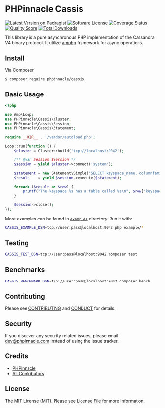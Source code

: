 # PHPinnacle Cassis

[![Latest Version on Packagist][ico-version]][link-packagist]
[![Software License][ico-license]](LICENSE.md)
[![Coverage Status][ico-scrutinizer]][link-scrutinizer]
[![Quality Score][ico-code-quality]][link-code-quality]
[![Total Downloads][ico-downloads]][link-downloads]

This library is a pure asynchronous PHP implementation of the Cassandra V4 binary protocol.
It utilize [amphp](https://amphp.org) framework for async operations.

## Install

Via Composer

```bash
$ composer require phpinnacle/cassis
```

## Basic Usage

```php
<?php

use Amp\Loop;
use PHPinnacle\Cassis\Cluster;
use PHPinnacle\Cassis\Session;
use PHPinnacle\Cassis\Statement;

require __DIR__ . '/vendor/autoload.php';

Loop::run(function () {
    $cluster = Cluster::build('tcp://localhost:9042');
    
    /** @var Session $session */
    $session = yield $cluster->connect('system');

    $statement = new Statement\Simple('SELECT keyspace_name, columnfamily_name FROM schema_columnfamilies');
    $result    = yield $session->execute($statement);

    foreach ($result as $row) {
        printf("The keyspace %s has a table called %s\n", $row['keyspace_name'], $row['columnfamily_name']);
    }

    $session->close();
});

```

More examples can be found in [`examples`](examples) directory. Run it with:

```bash
CASSIS_EXAMPLE_DSN=tcp://user:pass@localhost:9042 php example/*
```

## Testing

```bash
CASSIS_TEST_DSN=tcp://user:pass@localhost:9042 composer test
```

## Benchmarks

```bash
CASSIS_BENCHMARK_DSN=tcp://user:pass@localhost:9042 composer bench
```

## Contributing

Please see [CONTRIBUTING](CONTRIBUTING.md) and [CONDUCT](CONDUCT.md) for details.

## Security

If you discover any security related issues, please email dev@phpinnacle.com instead of using the issue tracker.

## Credits

- [PHPinnacle][link-author]
- [All Contributors][link-contributors]

## License

The MIT License (MIT). Please see [License File](LICENSE.md) for more information.

[ico-version]: https://img.shields.io/packagist/v/phpinnacle/cassis.svg?style=flat-square
[ico-license]: https://img.shields.io/badge/license-MIT-brightgreen.svg?style=flat-square
[ico-scrutinizer]: https://img.shields.io/scrutinizer/coverage/g/phpinnacle/cassis.svg?style=flat-square
[ico-code-quality]: https://img.shields.io/scrutinizer/g/phpinnacle/cassis.svg?style=flat-square
[ico-downloads]: https://img.shields.io/packagist/dt/phpinnacle/cassis.svg?style=flat-square

[link-packagist]: https://packagist.org/packages/phpinnacle/cassis
[link-scrutinizer]: https://scrutinizer-ci.com/g/phpinnacle/cassis/code-structure
[link-code-quality]: https://scrutinizer-ci.com/g/phpinnacle/cassis
[link-downloads]: https://packagist.org/packages/phpinnacle/cassis
[link-author]: https://github.com/phpinnacle
[link-contributors]: https://github.com/orgs/phpinnacle/people
